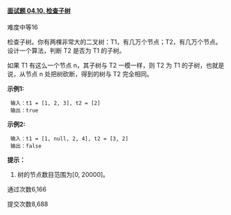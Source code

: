 #### [面试题 04.10. 检查子树](https://leetcode-cn.com/problems/check-subtree-lcci/)

难度中等16

检查子树。你有两棵非常大的二叉树：T1，有几万个节点；T2，有几万个节点。设计一个算法，判断 T2 是否为 T1 的子树。

如果 T1 有这么一个节点 n，其子树与 T2 一模一样，则 T2 为 T1 的子树，也就是说，从节点 n 处把树砍断，得到的树与 T2 完全相同。

**示例1:**

```
 输入：t1 = [1, 2, 3], t2 = [2]
 输出：true
```

**示例2:**

```
 输入：t1 = [1, null, 2, 4], t2 = [3, 2]
 输出：false
```

**提示：**

1. 树的节点数目范围为[0, 20000]。

通过次数6,166

提交次数8,688